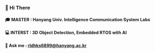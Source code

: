 ### 👋 Hi There 

#### 🎓 MASTER : Hanyang Univ. Intelligence Communication System Labs
#### 💻 INTERST : 3D Object Detection, Embedded RTOS with AI
#### 💬 Ask me : rldhks6899@hanyang.ac.kr


